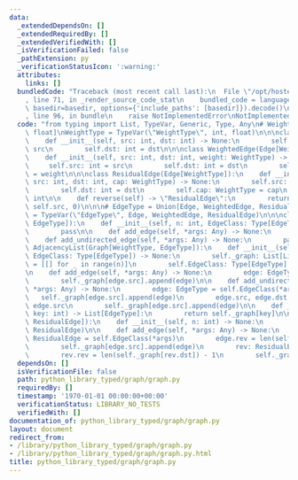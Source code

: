 ```yaml
---
data:
  _extendedDependsOn: []
  _extendedRequiredBy: []
  _extendedVerifiedWith: []
  _isVerificationFailed: false
  _pathExtension: py
  _verificationStatusIcon: ':warning:'
  attributes:
    links: []
  bundledCode: "Traceback (most recent call last):\n  File \"/opt/hostedtoolcache/Python/3.9.1/x64/lib/python3.9/site-packages/onlinejudge_verify/documentation/build.py\"\
    , line 71, in _render_source_code_stat\n    bundled_code = language.bundle(stat.path,\
    \ basedir=basedir, options={'include_paths': [basedir]}).decode()\n  File \"/opt/hostedtoolcache/Python/3.9.1/x64/lib/python3.9/site-packages/onlinejudge_verify/languages/python.py\"\
    , line 96, in bundle\n    raise NotImplementedError\nNotImplementedError\n"
  code: "from typing import List, TypeVar, Generic, Type, Any\n# WeightType = Union[int,\
    \ float]\nWeightType = TypeVar(\"WeightType\", int, float)\n\n\nclass Edge(Generic[WeightType]):\n\
    \    def __init__(self, src: int, dst: int) -> None:\n        self.src: int =\
    \ src\n        self.dst: int = dst\n\n\nclass WeightedEdge(Edge[WeightType]):\n\
    \    def __init__(self, src: int, dst: int, weight: WeightType) -> None:\n   \
    \     self.src: int = src\n        self.dst: int = dst\n        self.weight: WeightType\
    \ = weight\n\n\nclass ResidualEdge(Edge[WeightType]):\n    def __init__(self,\
    \ src: int, dst: int, cap: WeightType) -> None:\n        self.src: int = src\n\
    \        self.dst: int = dst\n        self.cap: WeightType = cap\n        self.rev:\
    \ int\n\n    def reverse(self) -> \"ResidualEdge\":\n        return ResidualEdge(self.dst,\
    \ self.src, 0)\n\n\n# EdgeType = Union[Edge, WeightedEdge, ResidualEdge]\nEdgeType\
    \ = TypeVar(\"EdgeType\", Edge, WeightedEdge, ResidualEdge)\n\n\nclass Graph(Generic[WeightType,\
    \ EdgeType]):\n    def __init__(self, n: int, EdgeClass: Type[EdgeType]) -> None:\n\
    \        pass\n\n    def add_edge(self, *args: Any) -> None:\n        pass\n\n\
    \    def add_undirected_edge(self, *args: Any) -> None:\n        pass\n\n\nclass\
    \ AdjacencyList(Graph[WeightType, EdgeType]):\n    def __init__(self, n: int,\
    \ EdgeClass: Type[EdgeType]) -> None:\n        self._graph: List[List[EdgeType]]\
    \ = [[] for _ in range(n)]\n        self.EdgeClass: Type[EdgeType] = EdgeClass\n\
    \n    def add_edge(self, *args: Any) -> None:\n        edge: EdgeType = self.EdgeClass(*args)\n\
    \        self._graph[edge.src].append(edge)\n\n    def add_undirected_edge(self,\
    \ *args: Any) -> None:\n        edge: EdgeType = self.EdgeClass(*args)\n     \
    \   self._graph[edge.src].append(edge)\n        edge.src, edge.dst = edge.dst,\
    \ edge.src\n        self._graph[edge.src].append(edge)\n\n    def __getitem__(self,\
    \ key: int) -> List[EdgeType]:\n        return self._graph[key]\n\n\nclass ResidualGraph(AdjacencyList[WeightType,\
    \ ResidualEdge]):\n    def __init__(self, n: int) -> None:\n        super().__init__(n,\
    \ ResidualEdge)\n\n    def add_edge(self, *args: Any) -> None:\n        edge:\
    \ ResidualEdge = self.EdgeClass(*args)\n        edge.rev = len(self._graph[edge.dst])\n\
    \        self._graph[edge.src].append(edge)\n        rev: ResidualEdge = edge.reverse()\n\
    \        rev.rev = len(self._graph[rev.dst]) - 1\n        self._graph[edge.src].append(rev)\n"
  dependsOn: []
  isVerificationFile: false
  path: python_library_typed/graph/graph.py
  requiredBy: []
  timestamp: '1970-01-01 00:00:00+00:00'
  verificationStatus: LIBRARY_NO_TESTS
  verifiedWith: []
documentation_of: python_library_typed/graph/graph.py
layout: document
redirect_from:
- /library/python_library_typed/graph/graph.py
- /library/python_library_typed/graph/graph.py.html
title: python_library_typed/graph/graph.py
---
```

